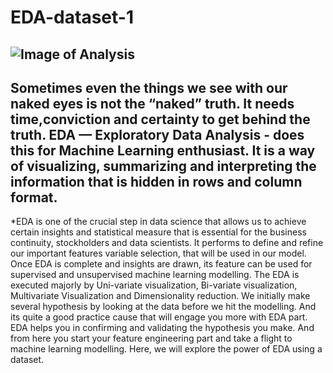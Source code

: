 # EDA-dataset-1
![Image of Analysis](https://i.ytimg.com/vi/pKsGE7wqQks/maxresdefault.jpg)
----
**Sometimes even the things we see with our naked eyes is not the “naked” truth. It needs time,conviction and certainty to get behind the truth. EDA — Exploratory Data Analysis - does this for Machine Learning enthusiast. It is a way of visualizing, summarizing and interpreting the information that is hidden in rows and column format.**
-----
*EDA is one of the crucial step in data science that allows us to achieve certain insights and statistical measure that is essential for the business continuity, stockholders and data scientists. It performs to define and refine our important features variable selection, that will be used in our model.  Once EDA is complete and insights are drawn, its feature can be used for supervised and unsupervised machine learning modelling. The EDA is executed majorly by Uni-variate visualization, Bi-variate visualization, Multivariate Visualization and Dimensionality reduction.  We initially make several hypothesis by looking at the data before we hit the modelling. And its quite a good practice cause that will engage you more with EDA part. EDA helps you in confirming and validating the hypothesis you make. And from here you start your feature engineering part and take a flight to machine learning modelling.  Here, we will explore the power of EDA using a dataset. 
